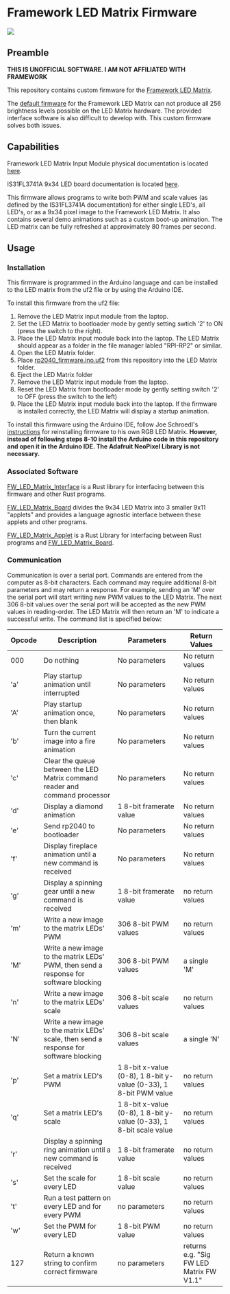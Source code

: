 # Framework LED Matrix Firmware
![](readme/matrix.gif)
## Preamble
**THIS IS UNOFFICIAL SOFTWARE. I AM NOT AFFILIATED WITH FRAMEWORK**

This repository contains custom firmware for the [Framework LED Matrix](https://frame.work/products/16-led-matrix).

The [default firmware](https://github.com/FrameworkComputer/inputmodule-rs/tree/main) for the Framework LED Matrix can not produce all 256 brightness levels possible on the LED Matrix hardware. The provided interface software is also difficult to develop with. This custom firmware solves both issues. 
## Capabilities
Framework LED Matrix Input Module physical documentation is located [here](https://github.com/FrameworkComputer/InputModules/blob/main/Electrical/LEDMatrix/README.md).

IS31FL3741A 9x34 LED board documentation is located [here](https://lumissil.com/assets/pdf/core/IS31FL3741A_DS.pdf).

This firmware allows programs to write both PWM and scale values (as defined by the IS31FL3741A documentation) for either single LED's, all LED's, or as a 9x34 pixel image to the Framework LED Matrix. It also contains several demo animations such as a custom boot-up animation. The LED matrix can be fully refreshed at approximately 80 frames per second.
## Usage
### Installation
This firmware is programmed in the Arduino language and can be installed to the LED matrix from the uf2 file or by using the Arduino IDE.

To install this firmware from the uf2 file:
1. Remove the LED Matrix input module from the laptop.
2. Set the LED Matrix to bootloader mode by gently setting swtich '2' to ON (press the switch to the right).
3. Place the LED Matrix input module back into the laptop. The LED Matrix should appear as a folder in the file manager labled "RPI-RP2" or similar.
4. Open the LED Matrix folder.
5. Place [rp2040_firmware.ino.uf2](rp2040_firmware/build/rp2040.rp2040.generic/rp2040_firmware.ino.uf2) from this repository into the LED Matrix folder.
6. Eject the LED Matrix folder
7. Remove the LED Matrix input module from the laptop.
8. Reset the LED Matrix from bootloader mode by gently setting switch '2' to OFF (press the switch to the left)
9. Place the LED Matrix input module back into the laptop. If the firmware is installed correctly, the LED Matrix will display a startup animation.

To install this firmware using the Arduino IDE, follow Joe Schroedl's [instructions](https://jschroedl.com/rgb-start/) for reinstalling firmware to his own RGB LED Matrix. **However, instead of following steps 8-10 install the Arduino code in this repository and open it in the Arduino IDE. The Adafruit NeoPixel Library is not necessary.**
### Associated Software
[FW_LED_Matrix_Interface](https://github.com/sigroot/FW_LED_Matrix_Interface) is a Rust library for interfacing between this firmware and other Rust programs.

[FW_LED_Matrix_Board](https://github.com/sigroot/FW_LED_Matrix_Board) divides the 9x34 LED Matrix into 3 smaller 9x11 "applets" and provides a language agnostic interface between these applets and other programs.

[FW_LED_Matrix_Applet](https://github.com/sigroot/FW_LED_Matrix_Applet) is a Rust Library for interfacing between Rust programs and [FW_LED_Matrix_Board](https://github.com/sigroot/FW_LED_Matrix_Board).
### Communication
Communication is over a serial port. Commands are entered from the computer as 8-bit characters. Each command may require additional 8-bit parameters and may return a response. For example, sending an 'M' over the serial port will start writing new PWM values to the LED Matrix. The next 306 8-bit values over the serial port will be accepted as the new PWM values in reading-order. The LED Matrix will then return an 'M' to indicate a successful write. The command list is specified below:

Opcode | Description | Parameters | Return Values
--- | --- | --- | ---
000 | Do nothing | No parameters | No return values
'a' | Play startup animation until interrupted | No parameters | No return values
'A' | Play startup animation once, then blank | No parameters | No return values
'b' | Turn the current image into a fire animation | No parameters | No return values
'c' | Clear the queue between the LED Matrix command reader and command processor | No parameters | No return values
'd' | Display a diamond animation | 1 8-bit framerate value | No return values
'e' | Send rp2040 to bootloader | No parameters | No return values
'f' | Display fireplace animation until a new command is received | No parameters | No return values
'g' | Display a spinning gear until a new command is received | 1 8-bit framerate value | no return values
'm' | Write a new image to the matrix LEDs' PWM | 306 8-bit PWM values | no return values
'M' | Write a new image to the matrix LEDs' PWM, then send a response for software blocking | 306 8-bit PWM values | a single 'M'
'n' | Write a new image to the matrix LEDs' scale | 306 8-bit scale values | no return values
'N' | Write a new image to the matrix LEDs' scale, then send a response for software blocking | 306 8-bit scale values | a single 'N'
'p' | Set a matrix LED's PWM | 1 8-bit x-value (0-8), 1 8-bit y-value (0-33), 1 8-bit PWM value | no return values
'q' | Set a matrix LED's scale | 1 8-bit x-value (0-8), 1 8-bit y-value (0-33), 1 8-bit scale value | no return values
'r' | Display a spinning ring animation until a new command is received | 1 8-bit framerate value | no return values
's' | Set the scale for every LED | 1 8-bit scale value | no return values
't' | Run a test pattern on every LED and for every PWM | no parameters | no return values
'w' | Set the PWM for every LED | 1 8-bit PWM value | no return values
127 | Return a known string to confirm correct firmware | no parameters | returns e.g. "Sig FW LED Matrix FW V1.1"

